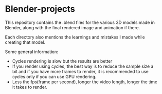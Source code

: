 # Blender-projects

This repository contains the .blend files for the various 3D models made in Blender, along with the final rendered image and animation if there.

Each directory also mentions the learnings and mistakes I made while creating that model.

Some general information:
- Cycles rendering is slow but the results are better
- If you render using cycles, the best way is to reduce the sample size a bit and if you have more frames to render, it is recommended to use cycles only if you can use GPU rendering.
- Less the fps(frame per second), longer the video length, longer the time it takes to render.
